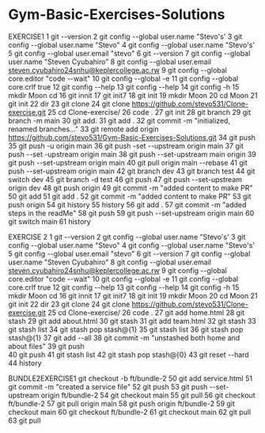 # Gym-Basic-Exercises-Solutions
EXERCISE1
 1  git --version
    2  git config --global user.name "Stevo's'
    3  git config --global user.name "Stevo"
    4  git config --global user.name "Stevo's'
    5  git config --global user.email "stevo"
    6  git --version
    7  git config --global user.name "Steven Cyubahiro"
    8  git config --global user.email steven.cyubahiro24snhu@keplercollege.ac.rw
    9  git config --global core.editor "code --wait"
   10  git config --global -e
   11  git config --global core.crlf true
   12  git config --help
   13  git config --help
   14  git config -h
   15  mkdir Moon cd
   16  git innit
   17  git init7
   18  git init
   19  mkdir Moon
   20  cd Moon
   21  git init
   22  dir
   23  git clone
   24  git clone https://github.com/stevo531/Clone-exercise.git
   25  cd Clone-exercise/
   26  code .
   27  git init
   28  git branch
   29  git branch -m main
   30  git add.
   31  git add .
   32  git commit -m "initialized, renamed branches..."
   33  git remote add origin https://github.com/stevo531/Gym-Basic-Exercises-Solutions.git
   34  git push
   35  git push -u origin main
   36  git push -set --upstream origin main
   37  git push --set -upstream origin main
   38  git push --set-upstream main origin
   39  git push --set-upstream origin main
   40  git pull origin main --rebase
   41  git push --set-upstream origin main
   42  git branch dev
   43  git branch test
   44  git switch dev
   45  git branch -d test
   46  git push
   47  git push --set-upstream origin dev
   48   git push origin
   49  git commit -m "added content to make PR"
   50  git add
   51  git add .
   52  git commit -m "added content to make PR"
   53  git push origin
   54  git history
   55  history
   56  git add .
   57  git commit -m "added steps in the readMe"
   58  git push
   59  git push --set-upstream origin main
   60  git switch main
   61  history

   EXERCISE 2
     1  git --version
    2  git config --global user.name "Stevo's'
    3  git config --global user.name "Stevo"
    4  git config --global user.name "Stevo's'
    5  git config --global user.email "stevo"
    6  git --version
    7  git config --global user.name "Steven Cyubahiro"
    8  git config --global user.email steven.cyubahiro24snhu@keplercollege.ac.rw
    9  git config --global core.editor "code --wait"
   10  git config --global -e
   11  git config --global core.crlf true
   12  git config --help
   13  git config --help
   14  git config -h
   15  mkdir Moon cd
   16  git innit
   17  git init7
   18  git init
   19  mkdir Moon
   20  cd Moon
   21  git init
   22  dir
   23  git clone
   24  git clone https://github.com/stevo531/Clone-exercise.git
   25  cd Clone-exercise/
   26  code .
   27  git add home.html
   28  git stash
   29  git add about.html
   30  git stash
   31  git add team.html
   32  git stash
   33  git stash list
   34  git stash pop stash@{1}
   35  git stash list
   36  git stash pop stash@{1}
   37  git add --all
   38  git commit -m "unstashed both home and about files"
   39  git push\
   40  git push
   41  git stash list
   42  git stash pop stash@{0}
   43  git reset --hard
   44  history
   
   BUNDLE2EXERCISE1
   git checkout -b ft/bundle-2
   50  git add service.html
   51  git commit -m "created a service file"
   52  git push
   53  git push --set-upstream origin ft/bundle-2
   54  git checkout main
   55  git pull
   56  git checkout ft/bundle-2
   57  git pull origin main
   58  git push origin ft/bundle-2
   59  git checkout main
   60  git checkout ft/bundle-2 
   61  git checkout main
   62  git pull
   63  git pull